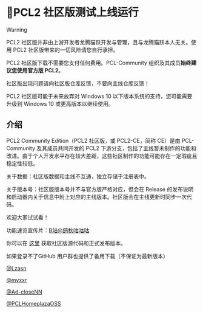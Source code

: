 
# 📢PCL2 社区版测试上线运行 

> [!WARNING]  
> PCL2 社区版并非由上游开发者龙腾猫跃开发与管理，且与龙腾猫跃本人无关。使用 PCL2 社区版带来的一切风险请您自行承担。  
>  
> PCL2 社区版下载不需要您支付任何费用。PCL-Community 组织及其成员**始终建议您使用官方版 PCL2**。  
>  
> 社区版出现问题请向社区版仓库反馈，不要向主线仓库反馈！
> 
> PCL2 社区版可能于未来放弃对 Windows 10 以下版本系统的支持，您可能需要升级到 Windows 10 或更高版本以继续使用。

## 介绍

PCL2 Community Edition（PCL2 社区版，或 PCL2-CE，简称 CE）是由 PCL-Community 及其成员共同开发的 PCL2 下游分支，包括了主线暂未制作的功能和改进。由于个人开发水平存在较大差距，这些社区制作的功能可能存在一定瑕疵且稳定性较低。

关于数据：社区版数据和主线不互通，独立存储于注册表中。

关于版本号：社区版版本号并不与官方版严格对应，但会在 Release 的发布说明和启动器内关于信息中附上对应的主线版本。社区版会在主线更新时同步一次代码。

欢迎大家试试看！

功能速览宣传片：[B站@鸽秋咕咕咕](https://www.bilibili.com/video/BV1w5wheQEAy) 

你可以在 [这里](https://github.com/PCL-Community/PCL2-CE) 获取社区版源代码和正式发布版本。

如果登录不了GitHub 用户群也提供了备用下载（不保证为最新版本）

[@Lzasn](https://lzasn.xyz:521/Software/Windows/PCL2-CE)

[@myxxr](http://swanet.cn:5244/PCL2-CE)

[@Ad-closeNN](https://ghproxy.cn/github.com/PCL-Community/PCL2-CE/releases/latest/download/PCL2_CE.exe)

[@PCLHomeplazaOSS](https://pclhomeplazaoss.lingyunawa.top:26993/Homepages/CESAVE)



